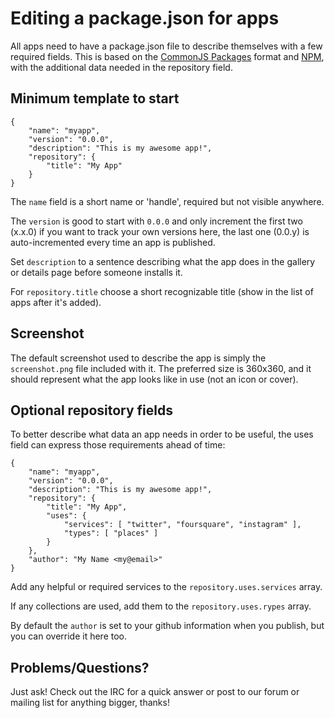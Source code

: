 # Editing a package.json for apps

All apps need to have a package.json file to describe themselves with a few required fields. This is based on the [CommonJS Packages](http://wiki.commonjs.org/wiki/Packages) format and [NPM](http://npmjs.org/doc/json.html), with the additional data needed in the repository field.

## Minimum template to start

    {
        "name": "myapp",
        "version": "0.0.0",
        "description": "This is my awesome app!",
        "repository": {
            "title": "My App"
        }
    }

The `name` field is a short name or 'handle', required but not visible anywhere.

The `version` is good to start with `0.0.0` and only increment the first two (x.x.0) if you want to track your own versions here, the last one (0.0.y) is auto-incremented every time an app is published.

Set `description` to a sentence describing what the app does in the gallery or details page before someone installs it.

For `repository.title` choose a short recognizable title (show in the list of apps after it's added).

## Screenshot

The default screenshot used to describe the app is simply the `screenshot.png` file included with it.  The preferred size is 360x360, and it should represent what the app looks like in use (not an icon or cover).

## Optional repository fields

To better describe what data an app needs in order to be useful, the uses field can express those requirements ahead of time:

    {
        "name": "myapp",
        "version": "0.0.0",
        "description": "This is my awesome app!",
        "repository": {
            "title": "My App",
            "uses": {
                "services": [ "twitter", "foursquare", "instagram" ],
                "types": [ "places" ]
            }
        },
        "author": "My Name <my@email>"
    }

Add any helpful or required services to the `repository.uses.services` array.

If any collections are used, add them to the `repository.uses.rypes` array.

By default the `author` is set to your github information when you publish, but you can override it here too.

## Problems/Questions?

Just ask!  Check out the IRC for a quick answer or post to our forum or mailing list for anything bigger, thanks!

